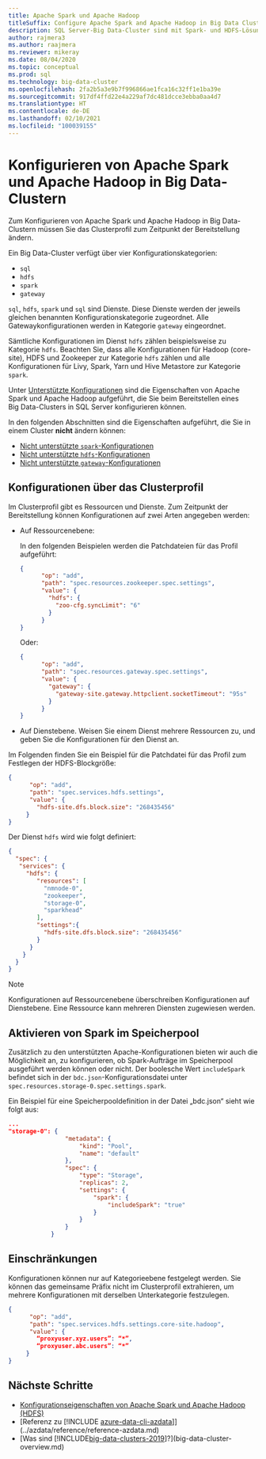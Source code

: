 ```yaml
---
title: Apache Spark und Apache Hadoop
titleSuffix: Configure Apache Spark and Apache Hadoop in Big Data Clusters
description: SQL Server-Big Data-Cluster sind mit Spark- und HDFS-Lösungen kompatibel. Hier erfahren Sie, wie Sie diese konfigurieren können.
author: rajmera3
ms.author: raajmera
ms.reviewer: mikeray
ms.date: 08/04/2020
ms.topic: conceptual
ms.prod: sql
ms.technology: big-data-cluster
ms.openlocfilehash: 2fa2b5a3e9b7f996866ae1fca16c32ff1e1ba39e
ms.sourcegitcommit: 917df4ffd22e4a229af7dc481dcce3ebba0aa4d7
ms.translationtype: HT
ms.contentlocale: de-DE
ms.lasthandoff: 02/10/2021
ms.locfileid: "100039155"
---
```

# <a name="configure-apache-spark-and-apache-hadoop-in-big-data-clusters"></a>Konfigurieren von Apache Spark und Apache Hadoop in Big Data-Clustern

Zum Konfigurieren von Apache Spark und Apache Hadoop in Big Data-Clustern müssen Sie das Clusterprofil zum Zeitpunkt der Bereitstellung ändern.

Ein Big Data-Cluster verfügt über vier Konfigurationskategorien: 

- `sql` 
- `hdfs` 
- `spark` 
- `gateway` 

`sql`, `hdfs`, `spark` und `sql` sind Dienste. Diese Dienste werden der jeweils gleichen benannten Konfigurationskategorie zugeordnet. Alle Gatewaykonfigurationen werden in Kategorie `gateway` eingeordnet. 

Sämtliche Konfigurationen im Dienst `hdfs` zählen beispielsweise zu Kategorie `hdfs`. Beachten Sie, dass alle Konfigurationen für Hadoop (core-site), HDFS und Zookeeper zur Kategorie `hdfs` zählen und alle Konfigurationen für Livy, Spark, Yarn und Hive Metastore zur Kategorie `spark`. 

Unter [Unterstützte Konfigurationen](reference-config-spark-hadoop.md#supported-configurations) sind die Eigenschaften von Apache Spark und Apache Hadoop aufgeführt, die Sie beim Bereitstellen eines Big Data-Clusters in SQL Server konfigurieren können.

In den folgenden Abschnitten sind die Eigenschaften aufgeführt, die Sie in einem Cluster **nicht** ändern können:

- [Nicht unterstützte `spark`-Konfigurationen](reference-config-spark-hadoop.md#unsupported-spark-configurations)
- [Nicht unterstützte `hdfs`-Konfigurationen](reference-config-spark-hadoop.md#unsupported-hdfs-configurations)
- [Nicht unterstützte `gateway`-Konfigurationen](reference-config-spark-hadoop.md#unsupported-gateway-configurations)


## <a name="configurations-via-cluster-profile"></a>Konfigurationen über das Clusterprofil

Im Clusterprofil gibt es Ressourcen und Dienste. Zum Zeitpunkt der Bereitstellung können Konfigurationen auf zwei Arten angegeben werden: 

* Auf Ressourcenebene: 

   In den folgenden Beispielen werden die Patchdateien für das Profil aufgeführt: 

   ```json
   { 
         "op": "add", 
         "path": "spec.resources.zookeeper.spec.settings", 
         "value": { 
           "hdfs": { 
             "zoo-cfg.syncLimit": "6" 
           } 
         } 
   }
   ```

   Oder: 

   ```json
   { 
         "op": "add", 
         "path": "spec.resources.gateway.spec.settings", 
         "value": { 
           "gateway": { 
             "gateway-site.gateway.httpclient.socketTimeout": "95s" 
           } 
         } 
   } 
   ```

* Auf Dienstebene. Weisen Sie einem Dienst mehrere Ressourcen zu, und geben Sie die Konfigurationen für den Dienst an.

Im Folgenden finden Sie ein Beispiel für die Patchdatei für das Profil zum Festlegen der HDFS-Blockgröße: 

   ```json
   { 
         "op": "add", 
         "path": "spec.services.hdfs.settings", 
         "value": { 
           "hdfs-site.dfs.block.size": "268435456" 
        } 
   } 
   ```

Der Dienst `hdfs` wird wie folgt definiert:

```json
{ 
  "spec": { 
   "services": { 
     "hdfs": { 
        "resources": [ 
          "nmnode-0", 
          "zookeeper", 
          "storage-0", 
          "sparkhead" 
        ], 
        "settings":{ 
          "hdfs-site.dfs.block.size": "268435456" 
        } 
      } 
    } 
  } 
} 
```
 
> [!NOTE]
> Konfigurationen auf Ressourcenebene überschreiben Konfigurationen auf Dienstebene. Eine Ressource kann mehreren Diensten zugewiesen werden.

## <a name="enable-spark-in-the-storage-pool"></a>Aktivieren von Spark im Speicherpool
Zusätzlich zu den unterstützten Apache-Konfigurationen bieten wir auch die Möglichkeit an, zu konfigurieren, ob Spark-Aufträge im Speicherpool ausgeführt werden können oder nicht. Der boolesche Wert `includeSpark` befindet sich in der `bdc.json`-Konfigurationsdatei unter `spec.resources.storage-0.spec.settings.spark`.

Ein Beispiel für eine Speicherpooldefinition in der Datei „bdc.json“ sieht wie folgt aus:
```json
...
"storage-0": {
                "metadata": {
                    "kind": "Pool",
                    "name": "default"
                },
                "spec": {
                    "type": "Storage",
                    "replicas": 2,
                    "settings": {
                        "spark": {
                            "includeSpark": "true"
                        }
                    }
                }
            }
```


## <a name="limitations"></a>Einschränkungen

Konfigurationen können nur auf Kategorieebene festgelegt werden. Sie können das gemeinsame Präfix nicht im Clusterprofil extrahieren, um mehrere Konfigurationen mit derselben Unterkategorie festzulegen. 

```json
{ 
      "op": "add", 
      "path": "spec.services.hdfs.settings.core-site.hadoop", 
      "value": { 
        “proxyuser.xyz.users”: “*”, 
        “proxyuser.abc.users”: “*” 
     } 
} 
```

## <a name="next-steps"></a>Nächste Schritte

- [Konfigurationseigenschaften von Apache Spark und Apache Hadoop (HDFS)](reference-config-spark-hadoop.md)
- [Referenz zu [!INCLUDE [azure-data-cli-azdata](../includes/azure-data-cli-azdata.md)]](../azdata/reference/reference-azdata.md)
- [Was sind [!INCLUDE[big-data-clusters-2019](../includes/ssbigdataclusters-ver15.md)]?](big-data-cluster-overview.md)